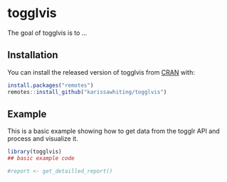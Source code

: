 
<!-- README.md is generated from README.Rmd. Please edit that file -->
togglvis
========

<!-- badges: start -->
<!-- badges: end -->
The goal of togglvis is to ...

Installation
------------

You can install the released version of togglvis from [CRAN](https://CRAN.R-project.org) with:

``` r
install.packages("remotes")
remotes::install_github("karissawhiting/togglvis")
```

Example
-------

This is a basic example showing how to get data from the togglr API and process and visualize it.

``` r
library(togglvis)
## basic example code
```

``` r
#report <- get_detailled_report()
```
